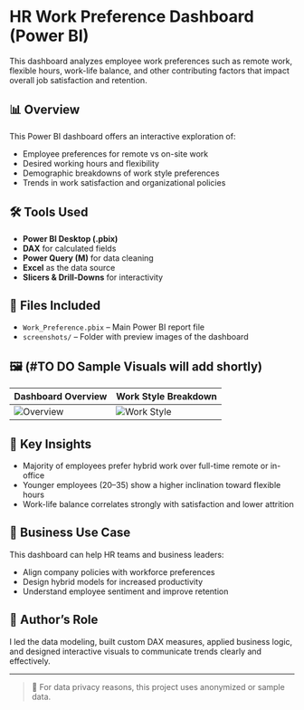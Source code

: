 # HR Work Preference Dashboard (Power BI)

This dashboard analyzes employee work preferences such as remote work, flexible hours, work-life balance, and other contributing factors that impact overall job satisfaction and retention.

## 📊 Overview

This Power BI dashboard offers an interactive exploration of:
- Employee preferences for remote vs on-site work
- Desired working hours and flexibility
- Demographic breakdowns of work style preferences
- Trends in work satisfaction and organizational policies

## 🛠️ Tools Used

- **Power BI Desktop (.pbix)**
- **DAX** for calculated fields
- **Power Query (M)** for data cleaning
- **Excel** as the data source
- **Slicers & Drill-Downs** for interactivity

## 📁 Files Included

- `Work_Preference.pbix` – Main Power BI report file
- `screenshots/` – Folder with preview images of the dashboard

## 🖼️ (#TO DO Sample Visuals will add shortly)

| Dashboard Overview | Work Style Breakdown |
|--------------------|----------------------|
| ![Overview](screenshots/overview.png) | ![Work Style](screenshots/workstyle.png) |

## 🎯 Key Insights

- Majority of employees prefer hybrid work over full-time remote or in-office
- Younger employees (20–35) show a higher inclination toward flexible hours
- Work-life balance correlates strongly with satisfaction and lower attrition

## 📌 Business Use Case

This dashboard can help HR teams and business leaders:
- Align company policies with workforce preferences
- Design hybrid models for increased productivity
- Understand employee sentiment and improve retention

## 🧠 Author’s Role

I led the data modeling, built custom DAX measures, applied business logic, and designed interactive visuals to communicate trends clearly and effectively.

---

> 📎 For data privacy reasons, this project uses anonymized or sample data.
